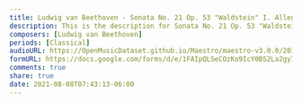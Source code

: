```yaml
---
title: Ludwig van Beethoven - Sonata No. 21 Op. 53 "Waldstein" I. Allegro con brio (13)
description: This is the description for Sonata No. 21 Op. 53 "Waldstein" I. Allegro con brio by Ludwig van Beethoven
composers: [Ludwig van Beethoven]
periods: [Classical]
audioURL: https://OpenMusicDataset.github.io/Maestro/maestro-v3.0.0/2017/MIDI-Unprocessed_059_PIANO059_MID--AUDIO-split_07-07-17_Piano-e_2-03_wav--2.midi
formURL: https://docs.google.com/forms/d/e/1FAIpQLSeCOzKo9IcY0BS2La2gy7_LbwS6LIVyNqtJB-DcyFY6gMxUaQ/viewform
comments: true
share: true
date: 2021-08-08T07:43:13-06:00
---
```

